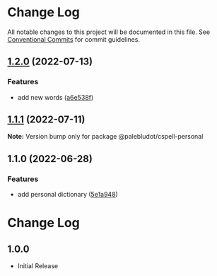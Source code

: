 # Change Log

All notable changes to this project will be documented in this file.
See [Conventional Commits](https://conventionalcommits.org) for commit guidelines.

## [1.2.0](https://github.com/PaleBluDot/cspell-dictionaries/compare/@palebludot/cspell-personal@1.1.1...@palebludot/cspell-personal@1.2.0) (2022-07-13)


### Features

* add new words ([a6e538f](https://github.com/PaleBluDot/cspell-dictionaries/commit/a6e538f9cd7457b95eb9b94742866c709ddc380d))



## [1.1.1](https://github.com/PaleBluDot/cspell-dictionaries/compare/@palebludot/cspell-personal@1.1.0...@palebludot/cspell-personal@1.1.1) (2022-07-11)

**Note:** Version bump only for package @palebludot/cspell-personal





## 1.1.0 (2022-06-28)


### Features

* add personal dictionary ([5e1a948](https://github.com/PaleBluDot/cspell-dictionaries/commit/5e1a9486dabad3522b9935b083942b768119b654))



# Change Log

## 1.0.0

- Initial Release
